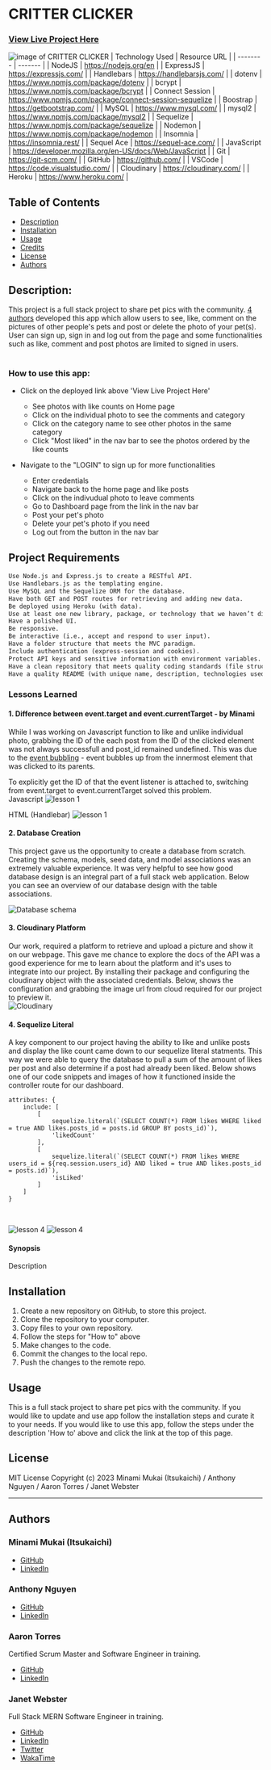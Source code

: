 # CRITTER CLICKER

### [View Live Project Here](https://critter-clicker-c6c973aed451.herokuapp.com/ "CRITTER CLICKER")<br />
![image of CRITTER CLICKER](/public/image/intro.gif "image of CRITTER CLICKER")
| Technology Used    | Resource URL |
| --------  | ------- |
| NodeJS      | https://nodejs.org/en |
| ExpressJS      | https://expressjs.com/ |
| Handlebars | https://handlebarsjs.com/ |
| dotenv      | https://www.npmjs.com/package/dotenv |
| bcrypt      | https://www.npmjs.com/package/bcrypt |
| Connect Session  | https://www.npmjs.com/package/connect-session-sequelize  |
| Boostrap      | https://getbootstrap.com/ |
| MySQL      | https://www.mysql.com/ |
| mysql2      | https://www.npmjs.com/package/mysql2 |
| Sequelize  | https://www.npmjs.com/package/sequelize |
| Nodemon  | https://www.npmjs.com/package/nodemon |
| Insomnia | https://insomnia.rest/ |
| Sequel Ace | https://sequel-ace.com/ |
| JavaScript | https://developer.mozilla.org/en-US/docs/Web/JavaScript |
| Git       | https://git-scm.com/ |
| GitHub     | https://github.com/ |
| VSCode    | https://code.visualstudio.com/ |
| Cloudinary    | https://cloudinary.com/ |
| Heroku    | https://www.heroku.com/ |


## Table of Contents

* [Description](#description)
* [Installation](#installation)
* [Usage](#usage)
* [Credits](#credits)
* [License](#license)
* [Authors](#authors)

## Description:
This project is a full stack project to share pet pics with the community. [4 authors](#authors) developed this app which allow users to see, like, comment on the pictures of other people's pets and post or delete the photo of your pet(s). User can sign up, sign in and log out from the page and some functionalities such as like, comment and post photos are limited to signed in users.<br />
<br />

### How to use this app:

* Click on the deployed link above 'View Live Project Here'
    * See photos with like counts on Home page
    * Click on the individual photo to see the comments and category
    * Click on the category name to see other photos in the same category
    * Click "Most liked" in the nav bar to see the photos ordered by the like counts

* Navigate to the "LOGIN" to sign up for more functionalities
    * Enter credentials
    * Navigate back to the home page and like posts
    * Click on the indivudual photo to leave comments
    * Go to Dashboard page from the link in the nav bar
    * Post your pet's photo
    * Delete your pet's photo if you need
    * Log out from the button in the nav bar

## Project Requirements

```md
Use Node.js and Express.js to create a RESTful API.
Use Handlebars.js as the templating engine.
Use MySQL and the Sequelize ORM for the database.
Have both GET and POST routes for retrieving and adding new data.
Be deployed using Heroku (with data).
Use at least one new library, package, or technology that we haven’t discussed.
Have a polished UI.
Be responsive.
Be interactive (i.e., accept and respond to user input).
Have a folder structure that meets the MVC paradigm.
Include authentication (express-session and cookies).
Protect API keys and sensitive information with environment variables.
Have a clean repository that meets quality coding standards (file structure, naming conventions, follows best practices for class/id naming conventions, indentation, quality comments, etc.).
Have a quality README (with unique name, description, technologies used, screenshot, and link to deployed application).
```

### Lessons Learned

#### 1. Difference between event.target and event.currentTarget - by Minami
While I was working on Javascript function to like and unlike individual photo, grabbing the ID of the each post from the ID of the clicked element was not always successfull and post_id remained undefined. This was due to the [event bubbling](https://developer.mozilla.org/en-US/docs/Learn/JavaScript/Building_blocks/Events#event_bubbling) - event bubbles up from the innermost element that was clicked to its parents. 

To explicitly get the ID of that the event listener is attached to, switching from event.target to event.currentTarget solved this problem.
<br />
Javascript
![lesson 1](https://github.com/mitsukaichi/critter-clicker/assets/45612744/3a725400-f59d-4680-af6e-addeab2d81a2)

HTML (Handlebar)
![lesson 1](https://github.com/mitsukaichi/critter-clicker/assets/45612744/64e56ae1-40cd-4d8a-aac0-2831734a33d9)

#### 2. Database Creation
This project gave us the opportunity to create a database from scratch. Creating the schema, models, seed data, and model associations was an extremely valuable experience. It was very helpful to see how good database design is an integral part of a full stack web application. Below you can see an overview of our database design with the table associations.
<br />

![Database schema](https://github.com/mitsukaichi/critter-clicker/assets/143736506/2bb70d19-37c4-43d6-af45-1ba98862ea3f)


#### 3. Cloudinary Platform
Our work, required a platform to retrieve and upload a picture and show it on our webpage. This gave me chance to explore the docs of the API was a good experience for me to learn about the platform and it's uses to integrate into our project. By installing their package and configuring the cloudinary object with the associated credentials. Below, shows the configuration and grabbing the image url from cloud required for our project to preview it.
<br />
![Cloudinary](https://github.com/mitsukaichi/critter-clicker/assets/144869976/4221189f-c6c3-44bb-9fbb-c9da63297053)

#### 4. Sequelize Literal
A key component to our project having the ability to like and unlike posts and display the like count came down to our sequelize literal statments. This way we were able to query the database to pull a sum of the amount of likes per post and also determine if a post had already been liked. Below shows one of our code snippets and images of how it functioned inside the controller route for our dashboard.
```
attributes: {
    include: [
        [
            sequelize.literal(`(SELECT COUNT(*) FROM likes WHERE liked = true AND likes.posts_id = posts.id GROUP BY posts_id)`),
            'likedCount'
        ],
        [
            sequelize.literal(`(SELECT COUNT(*) FROM likes WHERE users_id = ${req.session.users_id} AND liked = true AND likes.posts_id = posts.id)`),
            'isLiked'
        ]
    ]
}
```
<br />

![lesson 4](public/image/lesson4.png)
![lesson 4](public/image/lesson4b.png)

#### Synopsis
Description

## Installation

1. Create a new repository on GitHub, to store this project.
2. Clone the repository to your computer.
3. Copy files to your own repository.
4. Follow the steps for "How to" above
5. Make changes to the code.
6. Commit the changes to the local repo.
7. Push the changes to the remote repo.

## Usage

This is a full stack project to share pet pics with the community. If you would like to update and use app follow the installation steps and curate it to your needs. If you would like to use this app, follow the steps under the description 'How to' above and click the link at the top of this page.

## License

MIT License
Copyright (c) 2023 Minami Mukai (Itsukaichi) / Anthony Nguyen / Aaron Torres / Janet Webster

<hr />

## Authors
### Minami Mukai (Itsukaichi)
- [GitHub](https://github.com/mitsukaichi/)
- [LinkedIn](https://www.linkedin.com/in/minami-itsukaichi/)

### Anthony Nguyen
- [GitHub](https://github.com/Blackswan1010)
- [LinkedIn](https://www.linkedin.com/in/anthony-nguyen-32261526a/)

### Aaron Torres
Certified Scrum Master and Software Engineer in training.
- [GitHub](https://github.com/aaront080) 
- [LinkedIn](https://www.linkedin.com/in/aaron-torres-003672b1/) 

### Janet Webster
Full Stack MERN Software Engineer in training.

- [GitHub](https://github.com/TwixmixyJanet/)
- [LinkedIn](https://www.linkedin.com/in/twixmixy/)
- [Twitter](https://twitter.com/Twixmixy)
- [WakaTime](https://wakatime.com/@Twixmixy)
